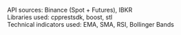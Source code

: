 API sources: Binance (Spot + Futures), IBKR  
Libraries used: cpprestsdk, boost, stl  
Technical indicators used: EMA, SMA, RSI, Bollinger Bands
